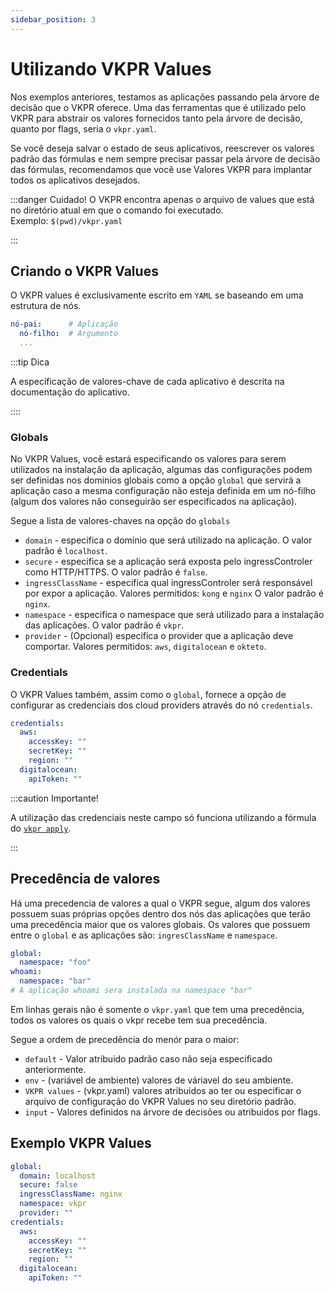 ```yaml
---
sidebar_position: 3
---
```


# Utilizando VKPR Values


Nos exemplos anteriores, testamos as aplicações passando pela árvore de decisão que o VKPR oferece. Uma das ferramentas que é utilizado pelo VKPR para abstrair os valores fornecidos tanto pela árvore de decisão, quanto por flags, seria o `vkpr.yaml`.


Se você deseja salvar o estado de seus aplicativos, reescrever os valores padrão das fórmulas e nem sempre precisar passar pela árvore de decisão das fórmulas, recomendamos que você use Valores VKPR para implantar todos os aplicativos desejados.

:::danger Cuidado!
O VKPR encontra apenas o arquivo de values que está no diretório atual em que o comando foi executado.<br/>
Exemplo: `$(pwd)/vkpr.yaml`

:::

## Criando o VKPR Values

O VKPR values é exclusivamente escrito em `YAML` se baseando em uma estrutura de nós. 

```yaml title="estrutura"
nó-pai:      # Aplicação 
  nó-filho:  # Argumento
  ...

```
:::tip Dica

A especificação de valores-chave de cada aplicativo é descrita na documentação do aplicativo.

::::

### Globals

No VKPR Values, você estará especificando os valores para serem utilizados na instalação da aplicação, algumas das configurações podem ser definidas nos dominios globais como a opção `global` que servirá a aplicação caso a mesma configuração não esteja definida em um nó-filho (algum dos valores não conseguirão ser especificados na aplicação). 

Segue a lista de valores-chaves na opção do `globals`

- `domain` - especifica o domínio que será utilizado na aplicação. O valor padrão é `localhost`.
- `secure` - especifica se a aplicação será exposta pelo ingressControler como HTTP/HTTPS. O valor padrão é `false`.
- `ingressClassName` - especifica qual ingressControler será responsável por expor a aplicação. Valores permitidos: `kong` e `nginx`  O valor padrão é `nginx`. 
- `namespace` - especifica o namespace que será utilizado para a instalação das aplicações. O valor padrão é `vkpr`.
- `provider` - (Opcional) especifica o provider que a aplicação deve comportar. Valores permitidos: `aws`, `digitalocean` e `okteto`.

### Credentials

O VKPR Values também, assim como o `global`, fornece a opção de configurar as credenciais dos cloud providers através do nó `credentials`.

```yaml title="vkpr.yaml"
credentials:
  aws:
    accessKey: ""  
    secretKey: ""
    region: ""
  digitalocean:
    apiToken: ""
```
:::caution Importante!

A utilização das credenciais neste campo só funciona utilizando a fórmula do [`vkpr apply`](/docs/commands/apply).

:::

## Precedência de valores

Há uma precedencia de valores a qual o VKPR segue, algum dos valores possuem suas próprias opções dentro dos nós das aplicações que terão uma precedência maior que os valores globais. Os valores que possuem entre o `global` e as aplicações são: `ingresClassName` e `namespace`.

```yaml title="Exemplo de precedência"
global:
  namespace: "foo" 
whoami:
  namespace: "bar" 
# A aplicação whoami sera instalada na namespace "bar"
```

Em linhas gerais não é somente o `vkpr.yaml` que tem uma precedência, todos os valores os quais o vkpr recebe tem sua precedência. 

Segue a ordem de precedência do menór para o maior:

- `default` - Valor atribuido padrão caso não seja especificado anteriormente.
- `env` - (variável de ambiente) valores de váriavel do seu ambiente.
- `VKPR values` - (vkpr.yaml) valores atribuidos ao ter ou especificar o arquivo de configuração do VKPR Values no seu diretório padrão. 
- `input` - Valores definidos na árvore de decisões ou atribuidos por flags.

## Exemplo VKPR Values

```yaml title="vkpr.yaml"
global:
  domain: localhost
  secure: false
  ingressClassName: nginx
  namespace: vkpr
  provider: "" 
credentials:
  aws:
    accessKey: "" 
    secretKey: ""
    region: ""
  digitalocean:
    apiToken: ""
```
